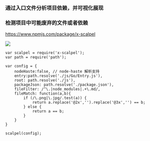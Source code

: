 ### 通过入口文件分析项目依赖，并可视化展现
### 检测项目中可能废弃的文件或者依赖

https://www.npmjs.com/package/x-scalpel


![](https://img.alicdn.com/tfs/TB1Bpm8RpXXXXcHXpXXXXXXXXXX-1393-599.png)

```
var scalpel = require('x-scalpel');
var path = require('path');

var config = {
    nodeHaste:false, // node-haste 解析支持
    entry:path.resolve('./js/Go/Entry.js'),
    root: path.resolve('./js'),
    packageJson: path.resolve('./package.json'),
    fileFilter: /^\.|node_modules|.+\.md/,
    fileMatch: function(a,b){
        if (/\.png|\.jpg/.test(a)) {
            return a.replace('@2x','').replace('@3x','') == b;
        } else {
            return a == b;
        }
    }
}

scalpel(config);

```

